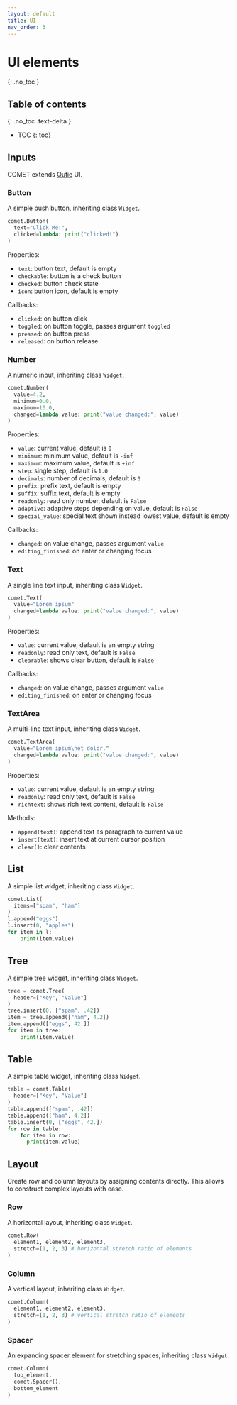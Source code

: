 ```yaml
---
layout: default
title: UI
nav_order: 3
---
```


# UI elements
{: .no_toc }

## Table of contents
{: .no_toc .text-delta }

* TOC
{: toc}

## Inputs

COMET extends [Qutie](https://pypi.org/qutie/) UI.

### Button

A simple push button, inheriting class `Widget`.

```python
comet.Button(
  text="Click Me!",
  clicked=lambda: print("clicked!")
)
```

Properties:
* `text`: button text, default is empty
* `checkable`: button is a check button
* `checked`: button check state
* `icon`: button icon, default is empty

Callbacks:
* `clicked`: on button click
* `toggled`: on button toggle, passes argument `toggled`
* `pressed`: on button press
* `released`: on button release

### Number

A numeric input, inheriting class `Widget`.

```python
comet.Number(
  value=4.2,
  minimum=0.0,
  maximum=10.0,
  changed=lambda value: print("value changed:", value)
)
```

Properties:
* `value`: current value, default is `0`
* `minimum`: minimum value, default is `-inf`
* `maximum`: maximum value, default is `+inf`
* `step`: single step, default is `1.0`
* `decimals`: number of decimals, default is `0`
* `prefix`: prefix text, default is empty
* `suffix`: suffix text, default is empty
* `readonly`: read only number, default is `False`
* `adaptive`: adaptive steps depending on value, default is `False`
* `special_value`: special text shown instead lowest value, default is empty

Callbacks:
* `changed`: on value change, passes argument `value`
* `editing_finished`: on enter or changing focus

### Text

A single line text input, inheriting class `Widget`.

```python
comet.Text(
  value="Lorem ipsum"
  changed=lambda value: print("value changed:", value)
)
```

Properties:
* `value`: current value, default is an empty string
* `readonly`: read only text, default is `False`
* `clearable`: shows clear button, default is `False`

Callbacks:
* `changed`: on value change, passes argument `value`
* `editing_finished`: on enter or changing focus

### TextArea

A multi-line text input, inheriting class `Widget`.

```python
comet.TextArea(
  value="Lorem ipsum\net dolor."
  changed=lambda value: print("value changed:", value)
)
```

Properties:
* `value`: current value, default is an empty string
* `readonly`: read only text, default is `False`
* `richtext`: shows rich text content, default is `False`

Methods:
* `append(text)`: append text as paragraph to current value
* `insert(text)`: insert text at current cursor position
* `clear()`: clear contents


## List

A simple list widget, inheriting class `Widget`.

```python
comet.List(
  items=["spam", "ham"]
)
l.append("eggs")
l.insert(0, "apples")
for item in l:
    print(item.value)
```

## Tree

A simple tree widget, inheriting class `Widget`.

```python
tree = comet.Tree(
  header=["Key", "Value"]
)
tree.insert(0, ["spam", .42])
item = tree.append(["ham", 4.2])
item.append(["eggs", 42.])
for item in tree:
    print(item.value)
```

## Table

A simple table widget, inheriting class `Widget`.

```python
table = comet.Table(
  header=["Key", "Value"]
)
table.append(["spam", .42])
table.append(["ham", 4.2])
table.insert(0, ["eggs", 42.])
for row in table:
    for item in row:
      print(item.value)
```

## Layout

Create row and column layouts by assigning contents directly. This allows to
construct complex layouts with ease.

### Row

A horizontal layout, inheriting class `Widget`.

```python
comet.Row(
  element1, element2, element3,
  stretch=(1, 2, 3) # horizontal stretch ratio of elements
)
```

### Column

A vertical layout, inheriting class `Widget`.

```python
comet.Column(
  element1, element2, element3,
  stretch=(1, 2, 3) # vertical stretch ratio of elements
)
```

### Spacer

An expanding spacer element for stretching spaces, inheriting class `Widget`.

```python
comet.Column(
  top_element,
  comet.Spacer(),
  bottom_element
)
```
